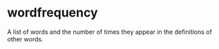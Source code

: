 # wordfrequency
A list of words and the number of times they appear in the definitions of other words.
